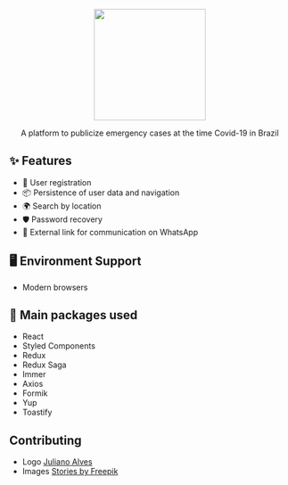 <p align="center">
  <a href="http://www.comvida.online">
    <img width="200" src="https://users-comvida.s3.amazonaws.com/ComVida+(1).svg">
  </a>
</p>


<div align="center">


A platform to publicize emergency cases at the time Covid-19 in Brazil

</div>

## ✨ Features

- 🌈 User registration
- 📦 Persistence of user data and navigation
- 🌍 Search by location
- 🛡 Password recovery
- 🤝 External link for communication on WhatsApp

## 🖥 Environment Support

- Modern browsers



## 🔨 Main packages used

- React
- Styled Components
- Redux
- Redux Saga
- Immer
- Axios
- Formik
- Yup
- Toastify

## Contributing

- Logo <a href="https://www.linkedin.com/in/julianoalves7/">Juliano Alves </a>
- Images <a href="https://stories.freepik.com/"> Stories by Freepik </a>

